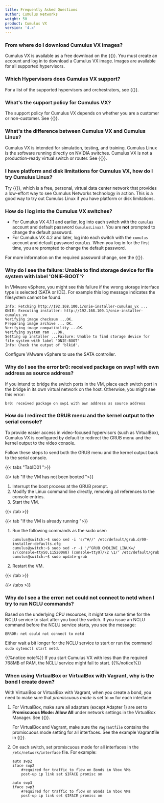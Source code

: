```yaml
---
title: Frequently Asked Questions
author: Cumulus Networks
weight: 50
product: Cumulus VX
version: '4.x'
---
```


### From where do I download Cumulus VX images?

Cumulus VX is available as a free download on the {{<exlink url="https://cumulusnetworks.com/products/cumulus-vx/download/" text="Cumulus Networks website">}}. You must create an account and log in to download a Cumulus VX image. Images are available for all supported hypervisors.

### Which Hypervisors does Cumulus VX support?

For a list of the supported hypervisors and orchestrators, see {{<link url="Overview#supported-hypervisors" text="supported hypervisors">}}.

### What's the support policy for Cumulus VX?

The support policy for Cumulus VX depends on whether you are a customer or non-customer. See {{<link url="Overview#support-policy" text="Support Policy">}}.

### What's the difference between Cumulus VX and Cumulus Linux?

Cumulus VX is intended for simulation, testing, and training. Cumulus Linux is the software running directly on NVIDIA switches. Cumulus VX is not a production-ready virtual switch or router. See {{<link url="Overview#Cumulus-vx-compared-with-cumulus-linux" text="Cumulus VX Compared with Cumulus Linux">}}.

### I have platform and disk limitations for Cumulus VX, how do I try Cumulus Linux?

Try {{<exlink url="https://cumulusnetworks.com/products/cumulus-in-the-cloud/" text="Cumulus in the Cloud">}}, which is a free, personal, virtual data center network that provides a low-effort way to see Cumulus Networks technology in action. This is a good way to try out Cumulus Linux if you have platform or disk limitations.

### How do I log into the Cumulus VX switches?

- For Cumulus VX 4.1.1 and earlier, log into each switch with the `cumulus` account and default password `CumulusLinux!`. You are **not** prompted to change the default password.
- For Cumulus VX 4.2 and later, log into each switch with the `cumulus` account and default password `cumulus`. When you log in for the first time, you are prompted to change the default password.

For more information on the required password change, see the {{<exlink url="https://docs.cumulusnetworks.com/cumulus-linux/Quick-Start-Guide/#login-credentials" text="Cumulus Linux documentation">}}.

### Why do I see the failure: Unable to find storage device for file system with label 'ONIE-BOOT'?

In VMware vSphere, you might see this failure if the wrong storage interface type is selected (SATA or IDE). For example this log message indicates the filesystem cannot be found.

```
Info: Fetching http://192.168.100.1/onie-installer-cumulus_vx ...
ONIE: Executing installer: http://192.168.100.1/onie-installer-cumulus_vx
Verifying image checksum ...OK.
Preparing image archive ... OK.
Verifying image compatibility ...OK.
Verifying system ram ...OK.
Setting up installer ...Failure: Unable to find storage device for file system with label 'ONIE-BOOT'
Info: Check the output of 'blkid'.
```

Configure VMware vSphere to use the SATA controller.

### Why do I see the error br0: received package on swp1 with own address as source address?

If you intend to bridge the switch ports in the VM, place each switch port in the bridge in its own virtual network on the host. Otherwise, you might see this error:

```
br0: received package on swp1 with own address as source address
```

### How do I redirect the GRUB menu and the kernel output to the serial console?

To provide easier access in video-focused hypervisors (such as VirtualBox), Cumulus VX is configured by default to redirect the GRUB menu and the kernel output to the video console.

Follow these steps to send both the GRUB menu and the kernel output back to the serial console.

{{< tabs "TabID01 ">}}

{{< tab "If the VM has not been booted ">}}

1. Interrupt the boot process at the GRUB prompt.
2. Modify the Linux command line directly, removing all references to the console entries.
3. Start the VM.

{{< /tab >}}

{{< tab "If the VM is already running ">}}

1. Run the following commands as the sudo user:

   ```
   cumulus@switch:~$ sudo sed -i 's/^#//' /etc/default/grub.d/00-installer-defaults.cfg
   cumulus@switch:~$ sudo sed -r -i '/^GRUB_CMDLINE_LINUX=/ s/(console=ttyS0,115200n8) (console=tty0)/\2 \1/' /etc/default/grub
   cumulus@switch:~$ sudo update-grub
   ```

2. Restart the VM.

{{< /tab >}}

{{< /tabs >}}

### Why do I see a the error: net could not connect to netd when I try to run NCLU commands?

Based on the underlying CPU resources, it might take some time for the NCLU service to start after you boot the switch. If you issue an NCLU command before the NCLU service starts, you see the message:

```
ERROR: net could not connect to netd
```

Either wait a bit longer for the NCLU service to start or run the command `sudo sytemctl start netd`.

{{%notice note%}}
If you start Cumulus VX with less than the required 768MB of RAM, the NCLU service might fail to start.
{{%/notice%}}

### When using VirtualBox or VirtualBox with Vagrant, why is the bond I create down?

With VirtualBox or VirtualBox with Vagrant, when you create a bond, you need to make sure that *promiscuous mode* is set to `on` for each interface:

1. For VirtualBox, make sure all adapters (except Adapter 1) are set to **Promiscuous Mode: Allow All** under network settings in the VirtualBox Manager. See {{<link url="VirtualBox#create-network-connections" text="VirtualBox">}}.

   For VirtualBox and Vagrant, make sure the `Vagrantfile` contains the promiscuous mode setting for all interfaces. See the example Vagrantfile in {{<link url="VirtualBox-and-Vagrant#create-vms-and-network-connections" text="VirtualBox and Vagrant">}}.
3. On each switch, set promiscuous mode for all interfaces in the `/etc/network/interface` file. For example:

   ```
   auto swp2
   iface swp2
       #required for traffic to flow on Bonds in Vbox VMs
       post-up ip link set $IFACE promisc on

   auto swp3
   iface swp3
       #required for traffic to flow on Bonds in Vbox VMs
       post-up ip link set $IFACE promisc on
   ```
